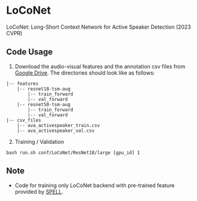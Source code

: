 # LoCoNet
LoCoNet: Long-Short Context Network for Active Speaker Detection (2023 CVPR)

## Code Usage
1) Download the audio-visual features and the annotation csv files from [Google Drive](https://drive.google.com/drive/folders/1fYALbElvIKjqeS8uGTHSeqtOhA6FXuRi?usp=sharing). The directories should look like as follows:
```
|-- features
    |-- resnet18-tsm-aug
        |-- train_forward
        |-- val_forward
    |-- resnet50-tsm-aug
        |-- train_forward
        |-- val_forward
|-- csv_files
    |-- ava_activespeaker_train.csv
    |-- ava_activespeaker_val.csv
```


2) Training / Validation
```
bash run.sh conf/LoCoNet/ResNet18/large [gpu_id] 1
```

## Note
- Code for training only LoCoNet backend with pre-trained feature provided by [SPELL](https://github.com/SRA2/SPELL).
